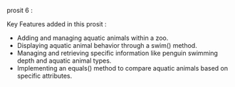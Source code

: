 prosit 6 :

Key Features added in this prosit :
- Adding and managing aquatic animals within a zoo.
- Displaying aquatic animal behavior through a swim() method.
- Managing and retrieving specific information like penguin swimming depth and aquatic animal types.
- Implementing an equals() method to compare aquatic animals based on specific attributes.
